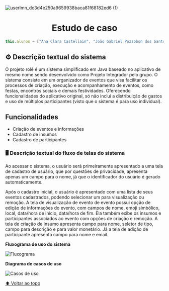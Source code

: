 
 ![userlmn_dc3d4e250a9659938baca81f68182ed6 (1)](https://github.com/role-pi/estudo-de-caso-pds1/assets/111303609/b04f637e-e97a-4eac-90c1-9bfbd9e23eb0)

<h1 align="center">Estudo de caso</h1> 

 ```javascript
this.alunos = ["Ana Clara Castellain", "João Gabriel Pozzobon dos Santos", "Maiara Junches Seemann"];
```

##  ⚙️  Descrição textual do sistema

O projeto rolê  é um sistema simplificado em Java baseado no aplicativo de mesmo nome sendo desenvolvido como Projeto Integrador pelo grupo. O sistema consiste em um organizador de eventos que visa facilitar os processos de criação, execução e acompanhamento de eventos, como festas, encontros sociais e demais festividades. Oferecendo funcionalidades do aplicativo original, só não inclui a distribuição de gastos e uso de múltiplos participantes (visto que o sistema é para uso individual).

## Funcionalidades

- Criação de eventos e informações
- Cadastro de insumos
- Cadastro de participantes

###  🖥️  Descrição textual do fluxo de telas do sistema

Ao acessar o sistema, o usuário será primeiramente apresentado a uma tela de cadastro de usuário, que por questões de privacidade, apresenta apenas um campo para o nome, já que o  identificador do usuário é gerado automaticamente.

Após o cadastro inicial, o usuário é apresentado com uma lista de seus eventos cadastrados, podendo selecionar um para visualização ou remoção. A tela de visualização de evento de evento possui opção de edição de informações do evento, com campos de nome, emoji simbólico, local, data/hora de início, data/hora de fim. Ela também exibe os insumos e participantes associados ao evento com opções de criação e remoção. A tela de criação de insumo apresenta campo para nome, seletor de tipo, campo para descrição e para valor monetário. Já a tela de adição de participante apresenta campo para nome e email.

**Fluxograma de uso do sistema**

![Fluxograma](https://github.com/role-pi/estudo-de-caso-pds1/assets/111303609/65da35f1-9273-49fe-98ff-f9d4502e3527)

**Diagrama de casos de uso**

![Casos de uso](https://github.com/role-pi/estudo-de-caso-pds1/assets/111303609/3a6ec8a3-375e-420d-9c37-55e150c57302)

[⬆ Voltar ao topo](#estudo-de-caso)<br>

